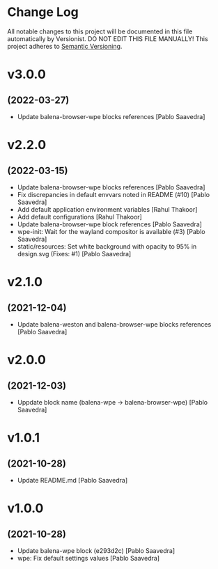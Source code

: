 # Change Log

All notable changes to this project will be documented in this file
automatically by Versionist. DO NOT EDIT THIS FILE MANUALLY!
This project adheres to [Semantic Versioning](http://semver.org/).

# v3.0.0
## (2022-03-27)

* Update balena-browser-wpe blocks references [Pablo Saavedra]

# v2.2.0
## (2022-03-15)

* Update balena-browser-wpe blocks references [Pablo Saavedra]
* Fix discrepancies in default envvars noted in README (#10) [Pablo Saavedra]
* Add default application environment variables [Rahul Thakoor]
* Add default configurations [Rahul Thakoor]
* Update balena-browser-wpe block references [Pablo Saavedra]
* wpe-init: Wait for the wayland compositor is available (#3) [Pablo Saavedra]
* static/resources: Set white background with opacity to 95% in design.svg (Fixes: #1) [Pablo Saavedra]

# v2.1.0
## (2021-12-04)

* Update balena-weston and balena-browser-wpe blocks references [Pablo Saavedra]

# v2.0.0
## (2021-12-03)

* Uppdate block name (balena-wpe -> balena-browser-wpe) [Pablo Saavedra]

# v1.0.1
## (2021-10-28)

* Update README.md [Pablo Saavedra]

# v1.0.0
## (2021-10-28)

* Update balena-wpe block (e293d2c) [Pablo Saavedra]
* wpe: Fix default settings values [Pablo Saavedra]
